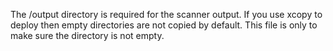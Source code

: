 The /output directory is required for the scanner output. If you use xcopy to
deploy then empty directories are not copied by default. This file is only to
make sure the directory is not empty.